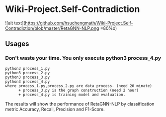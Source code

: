 # Wiki-Project.Self-Contradiction


![alt text](https://github.com/hsuchengmath/Wiki-Project.Self-Contradiction/blob/master/RetaGNN-NLP.png =80%x)

Usages
------

### Don't waste your time. You only execute python3 process_4.py
    python3 process_1.py 
    python3 process_2.py
    python3 process_3.py 
    python3 process_4.py 
    where process_1.py,process_2.py are data process. (need 20 minate)
          + process_3.py is the graph construction (need 2 hour)
          + process_4.py is training model and evaluation.


The results will show the performance of RetaGNN-NLP by classification metric Accuracy, Recall, Precision and F1-Score.
